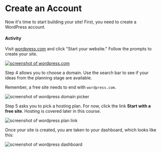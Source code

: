 # Create an Account
Now it's time to start building your site! First, you need to create a WordPress account.

#### Activity
Visit <a href="https://wordpress.com" target="_blank">wordpress.com</a> and click "Start your website." Follow the prompts to create your site.

<a href="https://wordpress.com" target="_blank"><img src="{{site.baseurl}}/img/wordpress/01_WordPress%20Homepage.png" alt="screenshot of wordpress.com"></a>

Step 4 allows you to choose a domain. Use the search bar to see if your ideas from the planning stage are available.

Remember, a free site needs to end with ```wordpress.com```.

<img src="{{site.baseurl}}/img/wordpress/06_WordPress Domain.png" alt="screenshot of wordpress domain picker">

Step 5 asks you to pick a hosting plan. For now, click the link **Start with a free site**. Hosting is covered later in this course.

<img src="{{site.baseurl}}/img/wordpress/07_WordPress Start with a free site.png" alt="screenshot of wordpress plan link">

Once your site is created, you are taken to your dashboard, which looks like this:

<img src="{{site.baseurl}}/img/wordpress/08_WordPress Dashboard.png" alt="screenshot of wordpress dashboard">
